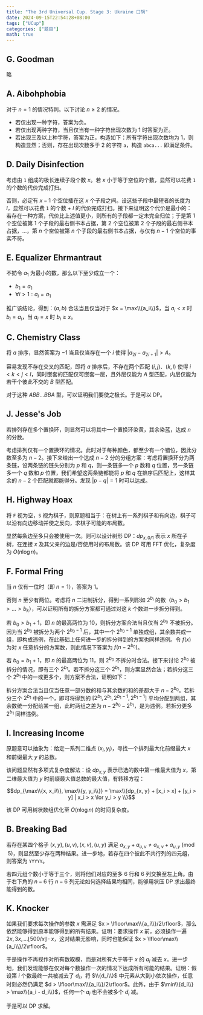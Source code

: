 ```yaml
---
title: "The 3rd Universal Cup. Stage 3: Ukraine 口胡"
date: 2024-09-15T22:54:28+08:00
tags: ["UCup"]
categories: ["题目"]
math: true
---
```


## G. Goodman

略

## A. Aibohphobia

对于 $n = 1$ 的情况特判。以下讨论 $n \ge 2$ 的情况。

- 若仅出现一种字符，答案为负。
- 若仅出现两种字符，当且仅当有一种字符出现次数为 $1$ 时答案为正。
- 若出现三及以上种字符，答案为正，构造如下：所有字符出现次数均为 $1$，则构造显然；否则，存在出现次数多于 $2$ 的字符 $\texttt{a}$，构造 $\texttt{abca...}$ 即满足条件。

## D. Daily Disinfection

考虑由 $\texttt{1}$ 组成的极长连续子段个数 $x$。若 $x$ 小于等于空位的个数，显然可以花费 $\texttt{1}$ 的个数的代价完成打扫。

否则，必定有 $x - 1$ 个空位插在这 $x$ 个子段之间。设这些子段中最短者的长度为 $l$，显然可以花费 $\texttt{1}$ 的个数 + $l$ 的代价完成打扫。接下来证明这个代价是最小的：若存在一种方案，代价比上述值更小，则所有的子段都一定未完全归位；于是第 $1$ 个空位被第 $1$ 个子段的最右侧书本占据，第 $2$ 个空位被第 $2$ 个子段的最右侧书本占据，...，第 $n$ 个空位被第 $n$ 个子段的最右侧书本占据，与仅有 $n - 1$ 个空位的事实不符。

## E. Equalizer Ehrmantraut

不妨令 $a_1$ 为最小的数，那么以下至少成立一个：

- $b_1 = a_1$
- $\forall i > 1: a_i = a_1$

推广该结论，得到：$(a, b)$ 合法当且仅当对于 $x = \max\\{a_i\\}$，当 $a_i < x$ 时 $b_i = a_i$，当 $a_i = x$ 时 $b_i \ge x$。

## C. Chemistry Class

将 $a$ 排序，显然答案为 $-1$ 当且仅当存在一个 $i$ 使得 $|a_{2i} - a_{2i + 1}| > A$。

容易发现不存在交叉的匹配，即将 $a$ 排序后，不存在两个匹配 $(i, j)$、$(k, l)$ 使得 $i < k < j < l$，同时嵌套的匹配仅可嵌套一层，且外层仅能为 $A$ 型匹配，内层仅能为若干个彼此不交的 $B$ 型匹配。

对于这种 $ABB\ldots BBA$ 型，可以证明我们要使之极长。于是可以 DP。

## J. Jesse's Job

若排列存在多个置换环，则显然可以将其中一个置换环染黄，其余染蓝，达成 $n$ 的分数。

考虑排列仅有一个置换环的情况。此时对于每种颜色，都至少有一个错位，因此分数至多为 $n - 2$。接下来给出一个达成 $n - 2$ 分的分组方案：考虑将置换环分为两条链，设两条链的链头分别为 $p$ 和 $q$，则一条链多一个 $p$ 数和 $q$ 位置，另一条链多一个 $q$ 数和 $p$ 位置，我们希望这两条链都能将 $p$ 和 $q$ 在排序后匹配上，这样其余的 $n - 2$ 个匹配就都能得分。发现 $|p - q| = 1$ 时可以达成。

## H. Highway Hoax

将 $\texttt{F}$ 视为空，$\texttt{S}$ 视为棋子，则原题相当于：在树上有一系列棋子和有向边，棋子可以沿有向边移动并使之反向，求棋子可能的布局数。

显然每条边至多只会被使用一次。则可以设计树形 DP：$dp_{x, 0/1}$ 表示 $x$ 所在子树，在连接 $x$ 及其父亲的边是/否使用时的布局数。该 DP 可用 FFT 优化，复杂度为 $O(n \log n)$。

## F. Formal Fring

当 $n$ 仅有一位时（即 $n = 1$），答案为 $1$。

否则 $n$ 至少有两位。考虑将 $n$ 二进制拆分，得到一系列形如 $2^{b_i}$ 的数（$b_0 > b_1 > \ldots > b_k$），可以证明所有的拆分方案都可通过对这 $k$ 个数进一步拆分得到。

若 $b_0 > b_1 + 1$，即 $n$ 的最高两位为 $10$，则拆分方案合法当且仅当 $2^{b_0}$ 不被拆分。因为当 $2^{b_0}$ 被拆分为两个 $2^{b_0-1}$ 后，其中一个 $2^{b_0-1}$ 单独成组，其余数共成一组，即构成违例，在此基础上任何进一步的拆分得到的方案也同样违例。令 $f(x)$ 为对 $x$ 任意拆分的方案数，则此情况下答案为 $f(n - 2^{b_0})$。

若 $b_0 = b_1 + 1$，即 $n$ 的最高两位为 $11$，则 $2^{b_0}$ 不拆分时合法。接下来讨论 $2^{b_0}$ 被拆分的情况，即有三个 $2^{b_1}$。若不拆分这三个 $2^{b_1}$，则方案显然合法；若拆分这三个 $2^{b_1}$ 中的一或更多个，则方案不合法，证明如下：

拆分方案合法当且仅当任意一部分数的和与其余数的和的差都大于 $n - 2^{b_0}$。若拆分三个 $2^{b_1}$ 中的一个，即可将得到的 $[2^{b_1}, 2^{b_1}, 2^{b_1-1}, 2^{b_1-1}]$ 平均分配到两组，其余数统一分配给某一组，此时两组之差为 $n - 2^{b_0} - 2^{b_1}$，是为违例。若拆分更多 $2^{b_1}$ 同样违例。

## I. Increasing Income

原题意可以抽象为：给定一系列二维点 $(x_i, y_i)$，寻找一个排列最大化前缀最大 $x$ 和前缀最大 $y$ 的总数。

该问题显然有多项式复杂度解法：设 $dp_{x, y}$ 表示已选的数中第一维最大值为 $x$，第二维最大值为 $y$ 时前缀最大值总数的最大值，有转移方程：

$$dp_{\max\\{x, x_i\\}, \max\\{y, y_i\\}} = \max\\{dp_{x, y} + [x_i > x] + [y_i > y] | x_i > x \lor y_i > y \\}$$

该 DP 可用树状数组优化至 $O(n \log n)$ 的时间复杂度。

## B. Breaking Bad

若存在某四个格子 $(x, y), (u, v), (x, v), (u, y)$ 满足 $a_{x, y} + a_{u, v} \neq a_{x, v} + a_{u, y} \pmod 5$，则显然至少存在两种结果。进一步地，若存在四个彼此不共行列的四元组，则答案为 $\texttt{YYYYY}$。

若四元组个数小于等于三个，则将他们对应的至多 $6$ 行和 $6$ 列交换至左上角。由于右下角的 $n - 6$ 行 $n - 6$ 列无论如何选择结果均相同，能够用状压 DP 求出最终能得到的数。

## K. Knocker

如果我们要求每次操作的参数 $x$ 需满足 $x > \lfloor\max\\{a_i\\}/2\rfloor$，那么依然能够得到原本能够得到的所有结果。证明：要求操作 $x$ 前，必须操作一遍 $2x, 3x, \ldots \lfloor 500/x \rfloor \cdot x$，这对结果无影响，同时也能保证 $x > \lfloor\max\\{a_i\\}/2\rfloor$。

于是操作不再视作对所有数取模，而是对所有大于等于 $x$ 的 $a_i$ 减去 $x$。进一步地，我们发现能够在仅对每个数操作一次的情况下达成所有可能的结果。证明：假设第 $i$ 个数最终一共被减去了 $d_i$，将 $\\{d_i\\}$ 中元素从大到小依次操作，任意时刻必然仍满足 $d > \lfloor\max\\{a_i\\}/2\rfloor$。此外，由于 $\min\\{d_i\\} > \max\\{a_i - d_i\\}$，任何一个 $a_i$ 也不会被多个 $d_i$ 减。

于是可以 DP 求解。
